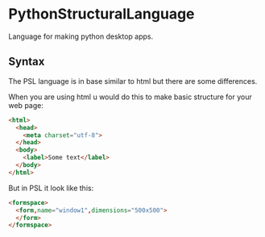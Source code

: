 # PythonStructuralLanguage
Language for making python desktop apps.

## Syntax

The PSL language is in base similar to html but there are some differences.

When you are using html u would do this to make basic structure for your web page:
```html
<html>
  <head>
    <meta charset="utf-8">
  </head>
  <body>
    <label>Some text</label>
  </body>
</html>
```
But in PSL it look like this:
```html
<formspace>
  <form,name="window1",dimensions="500x500">
  </form>
</formspace>
```
